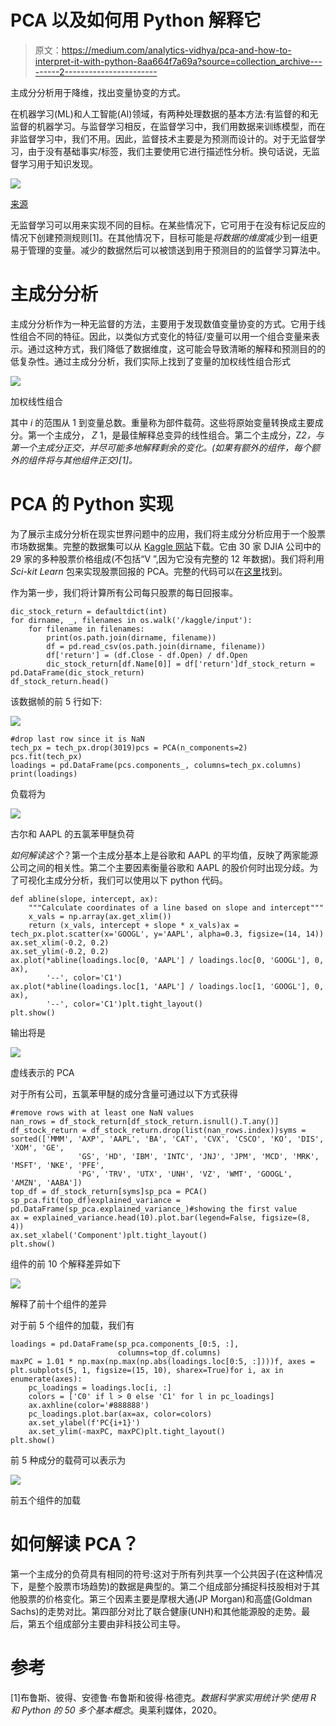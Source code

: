# PCA 以及如何用 Python 解释它

> 原文：<https://medium.com/analytics-vidhya/pca-and-how-to-interpret-it-with-python-8aa664f7a69a?source=collection_archive---------2----------------------->

主成分分析用于降维，找出变量协变的方式。

在机器学习(ML)和人工智能(AI)领域，有两种处理数据的基本方法:有监督的和无监督的机器学习。与监督学习相反，在监督学习中，我们用数据来训练模型，而在非监督学习中，我们不用。因此，监督技术主要是为预测而设计的。对于无监督学习，由于没有基础事实/标签，我们主要使用它进行描述性分析。换句话说，无监督学习用于知识发现。

![](img/25cd5005aecbbef7d2d43dccd4504922.png)

[来源](https://www.spiria.com/en/blog/artificial-intelligence/face-recognition-by-principal-component-analysis/)

无监督学习可以用来实现不同的目标。在某些情况下，它可用于在没有标记反应的情况下创建预测规则[1]。在其他情况下，目标可能是*将数据的维度*减少到一组更易于管理的变量。减少的数据然后可以被馈送到用于预测目的的监督学习算法中。

# 主成分分析

主成分分析作为一种无监督的方法，主要用于发现数值变量协变的方式。它用于线性组合不同的特征。因此，以类似方式变化的特征/变量可以用一个组合变量来表示。通过这种方式，我们降低了数据维度，这可能会导致清晰的解释和预测目的的低复杂性。通过主成分分析，我们实际上找到了变量的加权线性组合形式

![](img/e2667b607028d9422b2155809bedb3ea.png)

加权线性组合

其中 *i* 的范围从 1 到变量总数。重量称为部件载荷。这些将原始变量转换成主要成分。第一个主成分， *Z* 1，是最佳解释总变异的线性组合。第二个主成分，Z*2，与第一个主成分正交，并尽可能多地解释剩余的变化。(如果有额外的组件，每个额外的组件将与其他组件正交)[1]。*

# PCA 的 Python 实现

为了展示主成分分析在现实世界问题中的应用，我们将主成分分析应用于一个股票市场数据集。完整的数据集可以从 [Kaggle 网站](https://www.kaggle.com/szrlee/stock-time-series-20050101-to-20171231)下载。它由 30 家 DJIA 公司中的 29 家的多种股票价格组成(不包括“V ”,因为它没有完整的 12 年数据)。我们将利用 *Sci-kit Learn* 包来实现股票回报的 PCA。完整的代码可以在[这里](https://www.kaggle.com/vahidnaghshin/pcacorrespondenceanalysis)找到。

作为第一步，我们将计算所有公司每只股票的每日回报率。

```
dic_stock_return = defaultdict(int)
for dirname, _, filenames in os.walk('/kaggle/input'):
    for filename in filenames:
        print(os.path.join(dirname, filename))
        df = pd.read_csv(os.path.join(dirname, filename))
        df['return'] = (df.Close - df.Open) / df.Open
        dic_stock_return[df.Name[0]] = df['return']df_stock_return = pd.DataFrame(dic_stock_return)
df_stock_return.head()
```

该数据帧的前 5 行如下:

![](img/69b27bcb839414ae8308a5c941370fc0.png)

```
#drop last row since it is NaN
tech_px = tech_px.drop(3019)pcs = PCA(n_components=2)
pcs.fit(tech_px)
loadings = pd.DataFrame(pcs.components_, columns=tech_px.columns)
print(loadings)
```

负载将为

![](img/3a30714623ba53fa88ef35019422ebcf.png)

古尔和 AAPL 的五氯苯甲醚负荷

*如何解读这个*？第一个主成分基本上是谷歌和 AAPL 的平均值，反映了两家能源公司之间的相关性。第二个主要因素衡量谷歌和 AAPL 的股价何时出现分歧。为了可视化主成分分析，我们可以使用以下 python 代码。

```
def abline(slope, intercept, ax):
    """Calculate coordinates of a line based on slope and intercept"""
    x_vals = np.array(ax.get_xlim())
    return (x_vals, intercept + slope * x_vals)ax = tech_px.plot.scatter(x='GOOGL', y='AAPL', alpha=0.3, figsize=(14, 14))
ax.set_xlim(-0.2, 0.2)
ax.set_ylim(-0.2, 0.2)
ax.plot(*abline(loadings.loc[0, 'AAPL'] / loadings.loc[0, 'GOOGL'], 0, ax),
        '--', color='C1')
ax.plot(*abline(loadings.loc[1, 'AAPL'] / loadings.loc[1, 'GOOGL'], 0, ax),
        '--', color='C1')plt.tight_layout()
plt.show()
```

输出将是

![](img/75b9eceb24b9f6a186d1be15032b0c59.png)

虚线表示的 PCA

对于所有公司，五氯苯甲醚的成分含量可通过以下方式获得

```
#remove rows with at least one NaN values
nan_rows = df_stock_return[df_stock_return.isnull().T.any()]
df_stock_return = df_stock_return.drop(list(nan_rows.index))syms = sorted(['MMM', 'AXP', 'AAPL', 'BA', 'CAT', 'CVX', 'CSCO', 'KO', 'DIS', 'XOM', 'GE',
               'GS', 'HD', 'IBM', 'INTC', 'JNJ', 'JPM', 'MCD', 'MRK', 'MSFT', 'NKE', 'PFE',
               'PG', 'TRV', 'UTX', 'UNH', 'VZ', 'WMT', 'GOOGL', 'AMZN', 'AABA'])
top_df = df_stock_return[syms]sp_pca = PCA()
sp_pca.fit(top_df)explained_variance = pd.DataFrame(sp_pca.explained_variance_)#showing the first value
ax = explained_variance.head(10).plot.bar(legend=False, figsize=(8, 4))
ax.set_xlabel('Component')plt.tight_layout()
plt.show()
```

组件的前 10 个解释差异如下

![](img/a34e58d9493ef148e7d8c5d6e8241b9b.png)

解释了前十个组件的差异

对于前 5 个组件的加载，我们有

```
loadings = pd.DataFrame(sp_pca.components_[0:5, :], 
                        columns=top_df.columns)
maxPC = 1.01 * np.max(np.max(np.abs(loadings.loc[0:5, :])))f, axes = plt.subplots(5, 1, figsize=(15, 10), sharex=True)for i, ax in enumerate(axes):
    pc_loadings = loadings.loc[i, :]
    colors = ['C0' if l > 0 else 'C1' for l in pc_loadings]
    ax.axhline(color='#888888')
    pc_loadings.plot.bar(ax=ax, color=colors)
    ax.set_ylabel(f'PC{i+1}')
    ax.set_ylim(-maxPC, maxPC)plt.tight_layout()
plt.show()
```

前 5 种成分的载荷可以表示为

![](img/7622bea269fae19edd15f4eaf4627d0c.png)

前五个组件的加载

# 如何解读 PCA？

第一个主成分的负荷具有相同的符号:这对于所有列共享一个公共因子(在这种情况下，是整个股票市场趋势)的数据是典型的。第二个组成部分捕捉科技股相对于其他股票的价格变化。第三个因素主要是摩根大通(JP Morgan)和高盛(Goldman Sachs)的走势对比。第四部分对比了联合健康(UNH)和其他能源股的走势。最后，第五个组成部分主要由非科技公司主导。

# 参考

[1]布鲁斯、彼得、安德鲁·布鲁斯和彼得·格德克。*数据科学家实用统计学:使用 R 和 Python 的 50 多个基本概念*。奥莱利媒体，2020。